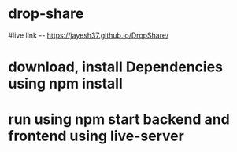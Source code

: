 # drop-share

#live link -- https://jayesh37.github.io/DropShare/

# download, install Dependencies using npm install

# run using npm start backend and frontend using live-server
